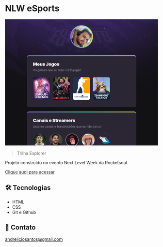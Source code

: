 # NLW eSports 

![previw](./.github/andreliciosantos.github.io_NLW-eSport-Explorer_.png)

> Trilha Explorer

Projeto construído no evento Next Level Week da Rocketseat.

[Clique auqi para acessar](https://andreliciosantos.github.io/NLW-eSport-Explorer/)

## 🛠 Tecnologias 

- HTML
- CSS
- Git e Github

## 💛 Contato

andreliciosantos@gmail.com